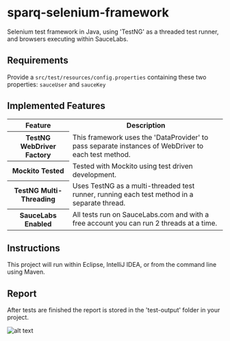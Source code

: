 sparq-selenium-framework
======================
Selenium test framework in Java, using 'TestNG' as a threaded test runner, and browsers executing within SauceLabs.

## Requirements

Provide a `src/test/resources/config.properties` containing these two properties:  `sauceUser` and `sauceKey`

## Implemented Features
<table>
  <tr>
    <th>Feature</th>
    <th>Description</th>
  </tr>
    <tr>
    <th>TestNG WebDriver Factory</th>
    <td>This framework uses the 'DataProvider' to pass separate instances of WebDriver to each test method.</td>
  </tr>
  <tr>
    <th>Mockito Tested</th>
    <td>Tested with Mockito using test driven development.</td>
  </tr>
  <tr>
    <th>TestNG Multi-Threading</th>
    <td>Uses TestNG as a multi-threaded test runner, running each test method in a separate thread.</td>
  </tr>
  <tr>
    <th>SauceLabs Enabled</th>
    <td>All tests run on SauceLabs.com and with a free account you can run 2 threads at a time.</td>
  </tr>
</table>

## Instructions

This project will run within Eclipse, IntelliJ IDEA, or from the command line using Maven.

## Report

After tests are finished the report is stored in the 'test-output' folder in your project.

![alt text][logo]

[logo]: https://raw.githubusercontent.com/djangofan/sparq-selenium-framework/master/Sample-Report.png "Logo Title Text 2"

